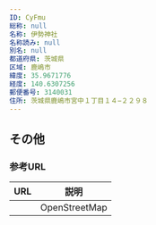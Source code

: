 ```yaml
---
ID: CyFmu
総称: null
名称: 伊勢神社
名称読み: null
別名: null
都道府県: 茨城県
区域: 鹿嶋市
緯度: 35.9671776
経度: 140.6307256
郵便番号: 3140031
住所: 茨城県鹿嶋市宮中１丁目１４−２２９８
---
```


## その他

### 参考URL

| URL | 説明          |
| --- | ------------- |
|     | OpenStreetMap |
